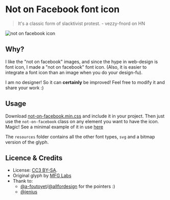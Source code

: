 # Not on Facebook font icon

> It's a classic form of slacktivist protest. - vezzy-fnord on HN

![not on facebook
icon](https://raw.github.com/Mayeu/not-on-facebook-icon/master/resources/not-on-facebook.png)

## Why?

I like the "not on facebook" images, and since the hype in web-design is font
icon, I made a "not on facebook" font icon. (Also, it is easier to integrate a
font icon than an image when you do your design-fu).

I am no designer! So it can **certainly** be improved! Feel free to modify it
and share your work :)

## Usage

Download [not-on-facebook.min.css](not-on-facebook.min.css) and include it in
your project. Then just use the `not-on-facebook` class on any element you want
to have the icon. Magic! See a minimal example of it in use
[here](exemple.html)

The `resources` folder contains all the other font types, `svg` and a bitmap
version of the glyph.

## Licence & Credits

- License: [CC3 BY-SA](http://creativecommons.org/licenses/by/3.0/deed.en).
- Original glyph by [MFG Labs](http://mfglabs.github.io/mfglabs-iconset/)
- Thank to:
   * [@a-foutoyet](https://github.com/a-foutoyet)/[@allfordesign](https://twitter.com/allfordesign)
     for the pointers :)
   * [@jenius](https://github.com/jenius)
